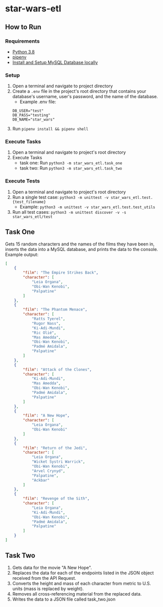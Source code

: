 # star-wars-etl

## How to Run

### Requirements

- [Python 3.8](https://www.python.org/downloads/)
- [pipenv](https://pypi.org/project/pipenv/)
- [Install and Setup MySQL Database locally](https://dev.mysql.com/doc/mysql-getting-started/en/)

### Setup

1. Open a terminal and navigate to project directory
2. Create a `.env` file in the project's root directory that contains 
your database's username, user's password, and the name of the database.
    - Example .env file:
    ```.env 
   DB_USER="test"
   DB_PASS="testing"
   DB_NAME="star_wars"
   ```
3. Run `pipenv install && pipenv shell`

### Execute Tasks

1. Open a terminal and navigate to project's root directory
2. Execute Tasks
    - task one: Run `python3 -m star_wars_etl.task_one`
    - task two: Run `python3 -m star_wars_etl.task_two`

### Execute Tests

1. Open a terminal and navigate to project's root directory
2. Run a single test case: `python3 -m unittest -v star_wars_etl.test.{test_filename}`
    - Example: `python3 -m unittest -v star_wars_etl.test.test_utils`
3. Run all test cases: `python3 -m unittest discover -v -s star_wars_etl/test`

## Task One

Gets 15 random characters and the names of the films they have been in,
inserts the data into a MySQL database, and prints the data to the console.
Example output:
```json
[
    {
        "film": "The Empire Strikes Back",
        "character": [
            "Leia Organa",
            "Obi-Wan Kenobi",
            "Palpatine"
        ]
    },
    {
        "film": "The Phantom Menace",
        "character": [
            "Ratts Tyerel",
            "Rugor Nass",
            "Ki-Adi-Mundi",
            "Ric Olié",
            "Mas Amedda",
            "Obi-Wan Kenobi",
            "Padmé Amidala",
            "Palpatine"
        ]
    },
    {
        "film": "Attack of the Clones",
        "character": [
            "Ki-Adi-Mundi",
            "Mas Amedda",
            "Obi-Wan Kenobi",
            "Padmé Amidala",
            "Palpatine"
        ]
    },
    {
        "film": "A New Hope",
        "character": [
            "Leia Organa",
            "Obi-Wan Kenobi"
        ]
    },
    {
        "film": "Return of the Jedi",
        "character": [
            "Leia Organa",
            "Wicket Systri Warrick",
            "Obi-Wan Kenobi",
            "Arvel Crynyd",
            "Palpatine",
            "Ackbar"
        ]
    },
    {
        "film": "Revenge of the Sith",
        "character": [
            "Leia Organa",
            "Ki-Adi-Mundi",
            "Obi-Wan Kenobi",
            "Padmé Amidala",
            "Palpatine"
        ]
    }
]
```

## Task Two

1. Gets data for the movie "A New Hope". 
2. Replaces the data for each of the endpoints listed in the JSON object 
received from the API Request. 
3. Converts the height and mass of each character 
from metric to U.S. units (mass is replaced by weight). 
4. Removes all cross-referencing material from the replaced data.
5. Writes the data to a JSON file called task_two.json
